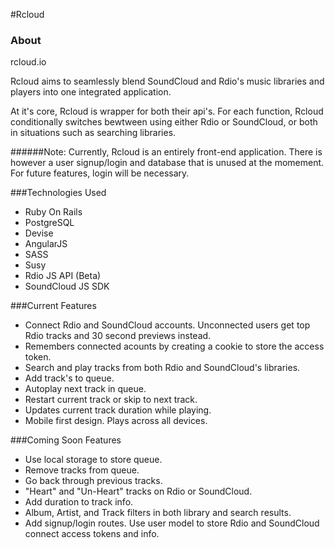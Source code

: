 #Rcloud

### About

rcloud.io

Rcloud aims to seamlessly blend SoundCloud and Rdio's music libraries and players into one integrated application. 

At it's core, Rcloud is wrapper for both their api's. For each function, Rcloud conditionally switches bewtween using either Rdio or SoundCloud, or both in situations such as searching libraries.

######Note: 
Currently, Rcloud is an entirely front-end application. There is however a user signup/login and database that is unused at the momement. For future features, login will be necessary. 

###Technologies Used
- Ruby On Rails
- PostgreSQL 
- Devise
- AngularJS
- SASS
- Susy
- Rdio JS API (Beta)
- SoundCloud JS SDK

###Current Features
- Connect Rdio and SoundCloud accounts. Unconnected users get top Rdio tracks and 30 second previews instead.
- Remembers connected acounts by creating a cookie to store the access token.
- Search and play tracks from both Rdio and SoundCloud's libraries.
- Add track's to queue.
- Autoplay next track in queue.
- Restart current track or skip to next track.
- Updates current track duration while playing.
- Mobile first design. Plays across all devices.

###Coming Soon Features
- Use local storage to store queue.
- Remove tracks from queue.
- Go back through previous tracks.
- "Heart" and "Un-Heart" tracks on Rdio or SoundCloud.
- Add duration to track info.
- Album, Artist, and Track filters in both library and search results.
- Add signup/login routes. Use user model to store Rdio and SoundCloud connect access tokens and info. 